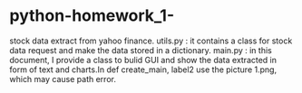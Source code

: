 # python-homework_1-
stock data extract from yahoo finance.
utils.py : it contains a class for stock data request and make the data stored in a dictionary.
main.py : in this document, I provide a class to bulid GUI and show the data extracted in form of text and charts.In def create_main, label2 use the picture 1.png, which may cause path error.
